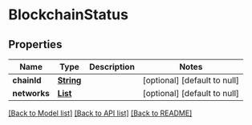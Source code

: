 # BlockchainStatus
## Properties

Name | Type | Description | Notes
------------ | ------------- | ------------- | -------------
**chainId** | [**String**](string.md) |  | [optional] [default to null]
**networks** | [**List**](BlockchainNetwork.md) |  | [optional] [default to null]

[[Back to Model list]](../README.md#documentation-for-models) [[Back to API list]](../README.md#documentation-for-api-endpoints) [[Back to README]](../README.md)

